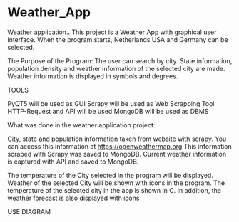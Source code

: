 # Weather_App
Weather application..
This project is a Weather App with graphical user interface.
When the program starts, Netherlands USA and Germany can be selected.

The Purpose of the Program:
The user can search by city.
State information, population density and weather information of the selected city are made.
Weather information is displayed in symbols and degrees.

TOOLS

PyQT5 will be used as GUI
Scrapy will be used as Web Scrapping Tool
HTTP-Request and API will be used 
MongoDB will be used as DBMS


What was done in the weather application project:


City, state and population information taken from website with scrapy.
You can access this information at https://openweathermap.org
This information scraped with Scrapy was saved to MongoDB.
Current weather information is captured with API and saved to MongoDB.

The temperature of the City selected in the program will be displayed.
Weather of the selected City will be shown with icons in the program.
The temperature of the selected city in the app is shown in C. In addition, the weather forecast is also displayed with icons

USE DIAGRAM


<mxGraphModel><root><mxCell id="0"/><mxCell id="1" parent="0"/><mxCell id="2" value="Actor" style="shape=umlActor;verticalLabelPosition=bottom;verticalAlign=top;html=1;outlineConnect=0;" vertex="1" parent="1"><mxGeometry x="30" y="250" width="30" height="60" as="geometry"/></mxCell><mxCell id="3" value="choose country" style="ellipse;whiteSpace=wrap;html=1;" vertex="1" parent="1"><mxGeometry x="100" y="110" width="110" height="60" as="geometry"/></mxCell><mxCell id="4" value="choose city" style="ellipse;whiteSpace=wrap;html=1;" vertex="1" parent="1"><mxGeometry x="130" y="360" width="110" height="60" as="geometry"/></mxCell><mxCell id="5" value="" style="endArrow=classic;html=1;rounded=0;exitX=0.5;exitY=0.5;exitDx=0;exitDy=0;exitPerimeter=0;entryX=0;entryY=0.5;entryDx=0;entryDy=0;" edge="1" source="2" parent="1"><mxGeometry width="50" height="50" relative="1" as="geometry"><mxPoint x="228" y="226" as="sourcePoint"/><mxPoint x="120" y="280" as="targetPoint"/></mxGeometry></mxCell><mxCell id="6" value="" style="sketch=0;points=[[0,0,0],[0.25,0,0],[0.5,0,0],[0.75,0,0],[1,0,0],[0,1,0],[0.25,1,0],[0.5,1,0],[0.75,1,0],[1,1,0],[0,0.25,0],[0,0.5,0],[0,0.75,0],[1,0.25,0],[1,0.5,0],[1,0.75,0]];outlineConnect=0;fontColor=#232F3E;gradientColor=#4D72F3;gradientDirection=north;fillColor=#3334B9;strokeColor=#ffffff;dashed=0;verticalLabelPosition=bottom;verticalAlign=top;align=center;html=1;fontSize=12;fontStyle=0;aspect=fixed;shape=mxgraph.aws4.resourceIcon;resIcon=mxgraph.aws4.documentdb_with_mongodb_compatibility;" vertex="1" parent="1"><mxGeometry x="540" y="440" width="78" height="78" as="geometry"/></mxCell><mxCell id="7" value="" style="sketch=0;html=1;dashed=0;whitespace=wrap;fillColor=#2875E2;strokeColor=#ffffff;points=[[0.005,0.63,0],[0.1,0.2,0],[0.9,0.2,0],[0.5,0,0],[0.995,0.63,0],[0.72,0.99,0],[0.5,1,0],[0.28,0.99,0]];verticalLabelPosition=bottom;align=center;verticalAlign=top;shape=mxgraph.kubernetes.icon;prIcon=api" vertex="1" parent="1"><mxGeometry x="700" y="227" width="50" height="90" as="geometry"/></mxCell><mxCell id="8" value="scrapy" style="rounded=1;whiteSpace=wrap;html=1;" vertex="1" parent="1"><mxGeometry x="390" y="40" width="120" height="60" as="geometry"/></mxCell><mxCell id="9" value="" style="sketch=0;html=1;aspect=fixed;strokeColor=none;shadow=0;fillColor=#3B8DF1;verticalAlign=top;labelPosition=center;verticalLabelPosition=bottom;shape=mxgraph.gcp2.internet_connection" vertex="1" parent="1"><mxGeometry x="340" y="227" width="100" height="83" as="geometry"/></mxCell><mxCell id="10" value="" style="endArrow=classic;html=1;rounded=0;exitX=1;exitY=0.5;exitDx=0;exitDy=0;entryX=0;entryY=0.5;entryDx=0;entryDy=0;" edge="1" parent="1"><mxGeometry width="50" height="50" relative="1" as="geometry"><mxPoint x="240" y="280" as="sourcePoint"/><mxPoint x="340" y="280" as="targetPoint"/></mxGeometry></mxCell><mxCell id="11" value="" style="verticalLabelPosition=bottom;html=1;verticalAlign=top;align=center;strokeColor=none;fillColor=#00BEF2;shape=mxgraph.azure.laptop;pointerEvents=1;" vertex="1" parent="1"><mxGeometry x="120" y="200" width="130" height="130" as="geometry"/></mxCell><mxCell id="12" value="" style="edgeStyle=elbowEdgeStyle;elbow=horizontal;endArrow=classic;html=1;curved=0;rounded=0;endSize=8;startSize=8;entryX=0;entryY=0.5;entryDx=0;entryDy=0;entryPerimeter=0;exitX=0.525;exitY=0.91;exitDx=0;exitDy=0;exitPerimeter=0;" edge="1" source="9" target="6" parent="1"><mxGeometry width="50" height="50" relative="1" as="geometry"><mxPoint x="350" y="530" as="sourcePoint"/><mxPoint x="400" y="480" as="targetPoint"/></mxGeometry></mxCell><mxCell id="13" value="" style="edgeStyle=elbowEdgeStyle;elbow=vertical;endArrow=classic;html=1;curved=0;rounded=0;endSize=8;startSize=8;entryX=0.421;entryY=0.992;entryDx=0;entryDy=0;entryPerimeter=0;" edge="1" target="8" parent="1"><mxGeometry width="50" height="50" relative="1" as="geometry"><mxPoint x="389" y="240" as="sourcePoint"/><mxPoint x="439" y="190" as="targetPoint"/></mxGeometry></mxCell><mxCell id="14" value="" style="sketch=0;html=1;aspect=fixed;strokeColor=none;shadow=0;fillColor=#3B8DF1;verticalAlign=top;labelPosition=center;verticalLabelPosition=bottom;shape=mxgraph.gcp2.globe_world" vertex="1" parent="1"><mxGeometry x="685" y="35.25" width="73.16" height="69.5" as="geometry"/></mxCell><mxCell id="15" value="country&lt;br&gt;city&lt;br&gt;state&lt;br&gt;population&lt;br&gt;weather&amp;nbsp;" style="text;html=1;strokeColor=none;fillColor=none;align=center;verticalAlign=middle;whiteSpace=wrap;rounded=0;" vertex="1" parent="1"><mxGeometry x="140" y="220" width="70" height="60" as="geometry"/></mxCell><mxCell id="16" value="" style="endArrow=classic;html=1;rounded=0;" edge="1" parent="1"><mxGeometry width="50" height="50" relative="1" as="geometry"><mxPoint x="600" y="280" as="sourcePoint"/><mxPoint x="460" y="280" as="targetPoint"/><Array as="points"><mxPoint x="510" y="280"/></Array></mxGeometry></mxCell><mxCell id="17" value="weather api" style="ellipse;whiteSpace=wrap;html=1;" vertex="1" parent="1"><mxGeometry x="600" y="255" width="100" height="50" as="geometry"/></mxCell><mxCell id="18" value="wikipedia" style="ellipse;whiteSpace=wrap;html=1;" vertex="1" parent="1"><mxGeometry x="585" y="45" width="100" height="50" as="geometry"/></mxCell><mxCell id="19" value="mongodb" style="ellipse;whiteSpace=wrap;html=1;" vertex="1" parent="1"><mxGeometry x="440" y="454" width="100" height="50" as="geometry"/></mxCell><mxCell id="20" value="" style="endArrow=classic;startArrow=classic;html=1;rounded=0;exitX=1;exitY=0.5;exitDx=0;exitDy=0;" edge="1" source="8" parent="1"><mxGeometry width="50" height="50" relative="1" as="geometry"><mxPoint x="535" y="120" as="sourcePoint"/><mxPoint x="585" y="70" as="targetPoint"/></mxGeometry></mxCell><mxCell id="21" value="" style="endArrow=classic;html=1;rounded=0;" edge="1" parent="1"><mxGeometry width="50" height="50" relative="1" as="geometry"><mxPoint x="170" y="360" as="sourcePoint"/><mxPoint x="170" y="330" as="targetPoint"/></mxGeometry></mxCell><mxCell id="22" value="" style="endArrow=classic;html=1;rounded=0;" edge="1" parent="1"><mxGeometry width="50" height="50" relative="1" as="geometry"><mxPoint x="184.5" y="200" as="sourcePoint"/><mxPoint x="184.5" y="170" as="targetPoint"/></mxGeometry></mxCell></root></mxGraphModel>
